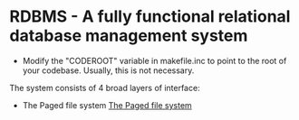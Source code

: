 # RDBMS - A fully functional relational database management system

- Modify the "CODEROOT" variable in makefile.inc to point to the root of your codebase. Usually, this is not necessary.

The system consists of 4 broad layers of interface:

- The Paged file system [The Paged file system](project1_report.txt)
